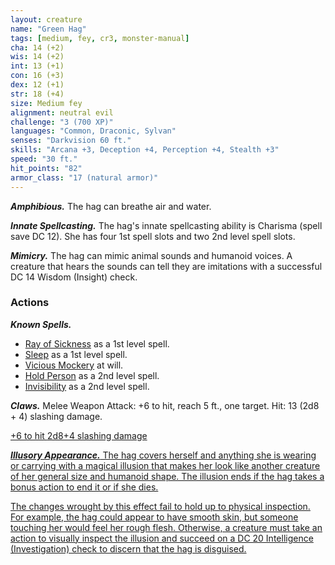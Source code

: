 ```yaml
---
layout: creature
name: "Green Hag"
tags: [medium, fey, cr3, monster-manual]
cha: 14 (+2)
wis: 14 (+2)
int: 13 (+1)
con: 16 (+3)
dex: 12 (+1)
str: 18 (+4)
size: Medium fey
alignment: neutral evil
challenge: "3 (700 XP)"
languages: "Common, Draconic, Sylvan"
senses: "Darkvision 60 ft."
skills: "Arcana +3, Deception +4, Perception +4, Stealth +3"
speed: "30 ft."
hit_points: "82"
armor_class: "17 (natural armor)"
---
```


***Amphibious.*** The hag can breathe air and water.

***Innate Spellcasting.*** The hag's innate spellcasting ability is Charisma (spell save DC 12). She has four 1st spell slots and two 2nd level spell slots.

***Mimicry.*** The hag can mimic animal sounds and humanoid voices. A creature that hears the sounds can tell they are imitations with a successful DC 14 Wisdom (Insight) check.


### Actions

***Known Spells.*** 
* [Ray of Sickness](https://dnd5e.wikidot.com/spell:ray-of-sickness) as a 1st level spell.
* [Sleep](https://www.dndbeyond.com/spells/2254-sleep) as a 1st level spell.
* [Vicious Mockery](https://roll20.net/compendium/dnd5e/Vicious%20Mockery#content) at will.
* [Hold Person](https://dnd5e.wikidot.com/spell:hold-person) as a 2nd level spell.
* [Invisibility](https://roll20.net/compendium/dnd5e/Invisibility#content) as a 2nd level spell.

***Claws.*** Melee Weapon Attack: +6 to hit, reach 5 ft., one target. Hit: 13 (2d8 + 4) slashing damage.

<a href="/r 1d20+6">+6 to hit</div>
<a href="/r 2d8 + 4">2d8+4 slashing damage</div>

***Illusory Appearance.*** The hag covers herself and anything she is wearing or carrying with a magical illusion that makes her look like another creature of her general size and humanoid shape. The illusion ends if the hag takes a bonus action to end it or if she dies.

The changes wrought by this effect fail to hold up to physical inspection. For example, the hag could appear to have smooth skin, but someone touching her would feel her rough flesh. Otherwise, a creature must take an action to visually inspect the illusion and succeed on a DC 20 Intelligence (Investigation) check to discern that the hag is disguised.
